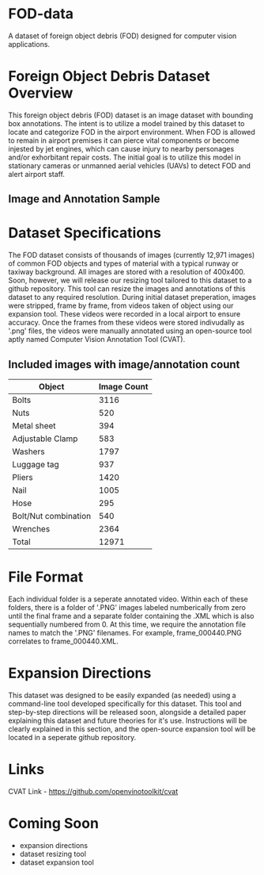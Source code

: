 # FOD-data
A dataset of foreign object debris (FOD) designed for computer vision applications.

# Foreign Object Debris Dataset Overview
This foreign object debris (FOD) dataset is an image dataset with bounding box annotations. The intent is to utilize a model trained by this dataset to locate and categorize FOD in the airport environment. When FOD is allowed to remain in airport premises it can pierce vital components or become injested by jet engines, which can cause injury to nearby personages and/or exhorbitant repair costs. The initial goal is to utilize this model in stationary cameras or unmanned aerial vehicles (UAVs) to detect FOD and alert airport staff.

## Image and Annotation Sample 

# Dataset Specifications
The FOD dataset consists of thousands of images (currently 12,971 images) of common FOD objects and types of material with a typical runway or taxiway background. All images are stored with a resolution of 400x400. Soon, however, we will release our resizing tool tailored to this dataset to a github repository. This tool can resize the images and annotations of this dataset to any required resolution. During initial dataset preperation, images were stripped, frame by frame, from videos taken of object using our expansion tool. These videos were recorded in a local airport to ensure accuracy. Once the frames from these videos were stored indivudally as '.png' files, the videos were manually annotated using an open-source tool aptly named Computer Vision Annotation Tool (CVAT).

## Included images with image/annotation count
| Object | Image Count |
|--------|-------|
| Bolts  | 3116  |
| Nuts | 520 |
| Metal sheet | 394 |
| Adjustable Clamp | 583 |
| Washers | 1797 |
| Luggage tag | 937 |
| Pliers | 1420 |
| Nail | 1005 |
| Hose | 295 |
| Bolt/Nut combination | 540 |
| Wrenches | 2364 |
| Total | 12971 |

# File Format
Each individual folder is a seperate annotated video. Within each of these folders, there is a folder of '.PNG' images labeled numberically from zero until the final frame and a separate folder containing the .XML which is also sequentially numbered from 0. At this time, we require the annotation file names to match the '.PNG' filenames. For example, frame_000440.PNG correlates to frame_000440.XML.

# Expansion Directions
This dataset was designed to be easily expanded (as needed) using a command-line tool developed specifically for this dataset. This tool and step-by-step directions will be released soon, alongside a detailed paper explaining this dataset and future theories for it's use. Instructions will be clearly explained in this section, and the open-source expansion tool will be located in a seperate github repository.

# Links
CVAT Link - https://github.com/openvinotoolkit/cvat

# Coming Soon
- expansion directions
- dataset resizing tool
- dataset expansion tool
